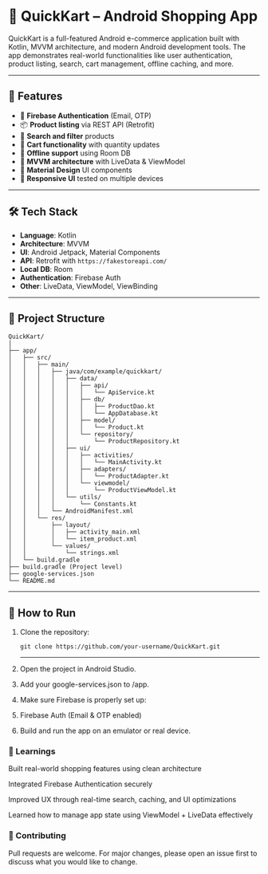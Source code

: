 # 🛒 QuickKart – Android Shopping App

QuickKart is a full-featured Android e-commerce application built with Kotlin, MVVM architecture, and modern Android development tools. The app demonstrates real-world functionalities like user authentication, product listing, search, cart management, offline caching, and more.


---

## 🚀 Features

- 🔐 **Firebase Authentication** (Email, OTP)
- 📦 **Product listing** via REST API (Retrofit)
- 🔎 **Search and filter** products
- 🛒 **Cart functionality** with quantity updates
- 📡 **Offline support** using Room DB
- 🧠 **MVVM architecture** with LiveData & ViewModel
- 🎨 **Material Design** UI components
- 📱 **Responsive UI** tested on multiple devices

---


## 🛠️ Tech Stack

- **Language**: Kotlin
- **Architecture**: MVVM
- **UI**: Android Jetpack, Material Components
- **API**: Retrofit with `https://fakestoreapi.com/`
- **Local DB**: Room
- **Authentication**: Firebase Auth
- **Other**: LiveData, ViewModel, ViewBinding

---

## 🧩 Project Structure

```
QuickKart/
│
├── app/
│   ├── src/
│   │   ├── main/
│   │   │   ├── java/com/example/quickkart/
│   │   │   │   ├── data/
│   │   │   │   │   ├── api/
│   │   │   │   │   │   └── ApiService.kt
│   │   │   │   │   ├── db/
│   │   │   │   │   │   ├── ProductDao.kt
│   │   │   │   │   │   └── AppDatabase.kt
│   │   │   │   │   ├── model/
│   │   │   │   │   │   └── Product.kt
│   │   │   │   │   └── repository/
│   │   │   │   │       └── ProductRepository.kt
│   │   │   │   ├── ui/
│   │   │   │   │   ├── activities/
│   │   │   │   │   │   └── MainActivity.kt
│   │   │   │   │   ├── adapters/
│   │   │   │   │   │   └── ProductAdapter.kt
│   │   │   │   │   └── viewmodel/
│   │   │   │   │       └── ProductViewModel.kt
│   │   │   │   └── utils/
│   │   │   │       └── Constants.kt
│   │   │   └── AndroidManifest.xml
│   │   └── res/
│   │       ├── layout/
│   │       │   ├── activity_main.xml
│   │       │   └── item_product.xml
│   │       └── values/
│   │           └── strings.xml
│   └── build.gradle
├── build.gradle (Project level)
├── google-services.json
└── README.md
```

---


## 🧪 How to Run

1. Clone the repository:
   ```
   git clone https://github.com/your-username/QuickKart.git
   ```
   ---
  
2. Open the project in Android Studio.

3. Add your google-services.json to /app.

4. Make sure Firebase is properly set up:

5. Firebase Auth (Email & OTP enabled)

6. Build and run the app on an emulator or real device.



### 🧠 Learnings
Built real-world shopping features using clean architecture

Integrated Firebase Authentication securely

Improved UX through real-time search, caching, and UI optimizations

Learned how to manage app state using ViewModel + LiveData effectively


### 🙌 Contributing
Pull requests are welcome. For major changes, please open an issue first to discuss what you would like to change.



